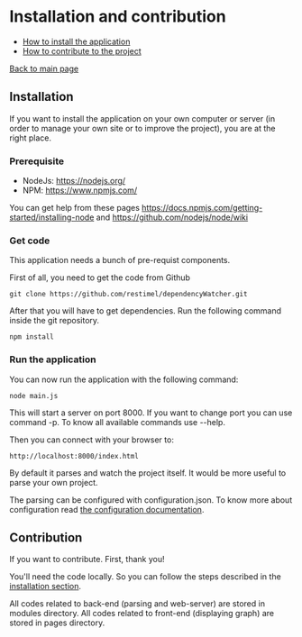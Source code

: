 # Installation and contribution

* [How to install the application]
* [How to contribute to the project]

[Back to main page](../README.md)

[How to install the application]:#Installation
<a name="Installation"></a>
## Installation

If you want to install the application on your own computer or server (in order to manage your own site or to improve the project), you are at the right place.

### Prerequisite

* NodeJs: https://nodejs.org/
* NPM: https://www.npmjs.com/

You can get help from these pages https://docs.npmjs.com/getting-started/installing-node
and https://github.com/nodejs/node/wiki

### Get code

This application needs a bunch of pre-requist components.

First of all, you need to get the code from Github

	git clone https://github.com/restimel/dependencyWatcher.git


After that you will have to get dependencies. Run the following command inside the git repository.

    npm install


### Run the application

You can now run the application with the following command:

    node main.js

This will start a server on port 8000. If you want to change port you can use command -p. To know all available commands use --help.

Then you can connect with your browser to:

	http://localhost:8000/index.html

By default it parses and watch the project itself. It would be more useful to parse your own project.

The parsing can be configured with configuration.json. To know more about configuration read [the configuration documentation](./configuration.md).


[How to contribute to the project]:#Contribution
<a name="Contribution"></a>
## Contribution

If you want to contribute.
First, thank you!

You'll need the code locally. So you can follow the steps described in the [installation section](#Installation).

All codes related to back-end (parsing and web-server) are stored in modules directory.
All codes related to front-end (displaying graph) are stored in pages directory.

